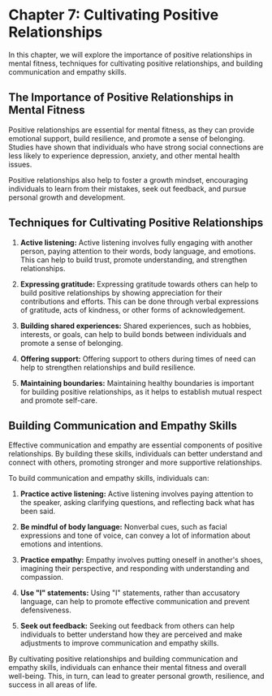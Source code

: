 Chapter 7: Cultivating Positive Relationships
=============================================

In this chapter, we will explore the importance of positive relationships in mental fitness, techniques for cultivating positive relationships, and building communication and empathy skills.

The Importance of Positive Relationships in Mental Fitness
----------------------------------------------------------

Positive relationships are essential for mental fitness, as they can provide emotional support, build resilience, and promote a sense of belonging. Studies have shown that individuals who have strong social connections are less likely to experience depression, anxiety, and other mental health issues.

Positive relationships also help to foster a growth mindset, encouraging individuals to learn from their mistakes, seek out feedback, and pursue personal growth and development.

Techniques for Cultivating Positive Relationships
-------------------------------------------------

1. **Active listening:** Active listening involves fully engaging with another person, paying attention to their words, body language, and emotions. This can help to build trust, promote understanding, and strengthen relationships.

2. **Expressing gratitude:** Expressing gratitude towards others can help to build positive relationships by showing appreciation for their contributions and efforts. This can be done through verbal expressions of gratitude, acts of kindness, or other forms of acknowledgement.

3. **Building shared experiences:** Shared experiences, such as hobbies, interests, or goals, can help to build bonds between individuals and promote a sense of belonging.

4. **Offering support:** Offering support to others during times of need can help to strengthen relationships and build resilience.

5. **Maintaining boundaries:** Maintaining healthy boundaries is important for building positive relationships, as it helps to establish mutual respect and promote self-care.

Building Communication and Empathy Skills
-----------------------------------------

Effective communication and empathy are essential components of positive relationships. By building these skills, individuals can better understand and connect with others, promoting stronger and more supportive relationships.

To build communication and empathy skills, individuals can:

1. **Practice active listening:** Active listening involves paying attention to the speaker, asking clarifying questions, and reflecting back what has been said.

2. **Be mindful of body language:** Nonverbal cues, such as facial expressions and tone of voice, can convey a lot of information about emotions and intentions.

3. **Practice empathy:** Empathy involves putting oneself in another's shoes, imagining their perspective, and responding with understanding and compassion.

4. **Use "I" statements:** Using "I" statements, rather than accusatory language, can help to promote effective communication and prevent defensiveness.

5. **Seek out feedback:** Seeking out feedback from others can help individuals to better understand how they are perceived and make adjustments to improve communication and empathy skills.

By cultivating positive relationships and building communication and empathy skills, individuals can enhance their mental fitness and overall well-being. This, in turn, can lead to greater personal growth, resilience, and success in all areas of life.
